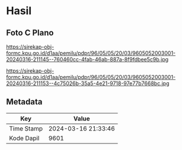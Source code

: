 # Hasil

## Foto C Plano

https://sirekap-obj-formc.kpu.go.id/d1aa/pemilu/pdpr/96/05/05/20/03/9605052003001-20240316-211145--760460cc-4fab-46ab-887a-8f9fdbee5c9b.jpg

https://sirekap-obj-formc.kpu.go.id/d1aa/pemilu/pdpr/96/05/05/20/03/9605052003001-20240316-211153--4c75026b-35a5-4e21-9718-97e77b7668bc.jpg


## Metadata

| Key        | Value               |
| ---------- | ------------------- |
| Time Stamp | 2024-03-16 21:33:46 |
| Kode Dapil | 9601                |



